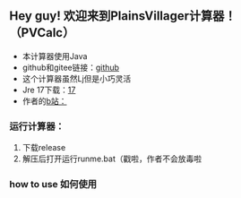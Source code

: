 ## Hey guy! 欢迎来到PlainsVillager计算器！（PVCalc）

- 本计算器使用Java
- github和gitee链接：[github](https://github.com/PlainsVillager/PlainsVillagerCalc)
- 这个计算器虽然Lj但是小巧灵活
- Jre 17下载：[17](https://bell-sw.com/pages/downloads/#/java-17-lts)
- 作者的[b站：](https://space.bilibili.com/515204296)

### 运行计算器：

1. 下载release
2. 解压后打开运行runme.bat（戳啦，作者不会放毒啦

### how to use 如何使用